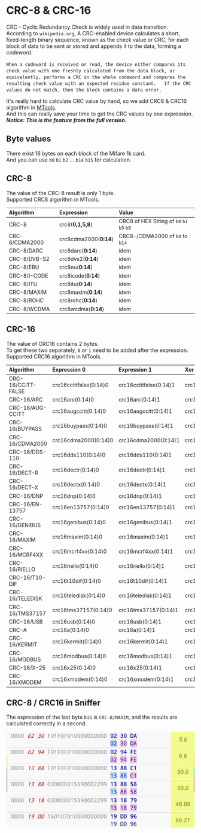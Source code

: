 # CRC-8 & CRC-16

CRC - Cyclic Redundancy Check is widely used in data transition. According to `wikipedia.org`, A CRC-enabled device calculates a short, fixed-length binary sequence, known as the check value or CRC, for each block of data to be sent or stored and appends it to the data, forming a codeword.

`When a codeword is received or read, the device either compares its check value with one freshly calculated from the data block, or equivalently, performs a CRC on the whole codeword and compares the resulting check value with an expected residue constant.  
If the CRC values do not match, then the block contains a data error.`

It's really hard to calculate CRC value by hand, so we add CRC8 & CRC16 algorithm in [MTools](https://play.google.com/store/apps/details?id=tk.toolkeys.mtools).  
And this can really save your time to get the CRC values by one expression.  
_**Notice: This is the feature from the full version.**_

## Byte values

There exist 16 bytes on each block of the Mifare 1k card.  
And you can use `b0` `b1` `b2` ... `b14` `b15` for calculation.

## CRC-8

The value of the CRC-8 result is only 1 byte.  
Supported CRC8 algorithm in MTools.

| Algorithm | Expression | Value |
| :--- | :--- | :--- |
| CRC-8 | crc8\(**0,1,5,8**\) | CRC8 of HEX String of `b0` `b1` `b5` `b8` |
| CRC-8/CDMA2000 | crc8cdma2000\(**0:14**\) | CRC8-/CDMA2000 of `b0` to `b14` |
| CRC-8/DARC | crc8darc\(**0:14**\) | idem |
| CRC-8/DVB-S2 | crc8dvs2\(**0:14**\) | idem |
| CRC-8/EBU | crc8eu\(**0:14**\) | idem |
| CRC-8/I-CODE | crc8icode\(**0:14**\) | idem |
| CRC-8/ITU | crc8itu\(**0:14**\) | idem |
| CRC-8/MAXIM | crc8maxim\(**0:14**\) | idem |
| CRC-8/ROHC | crc8rohc\(**0:14**\) | idem |
| CRC-8/WCDMA | crc8wcdma\(**0:14**\) | idem |

## CRC-16

The value of CRC16 contains 2 bytes.  
To get these two separately, `0` or `1` need to be added after the expression.  
Supported CRC16 algorithm in MTools.

| Algorithm | Expression 0 | Expression 1 | Xor Value |
| :--- | :--- | :--- | :--- |
| CRC-16/CCITT-FALSE | crc16ccittfalse\(0:14\)0 | crc16ccittfalse\(0:14\)1 | crc16ccittfalse\(0:14\) |
| CRC-16/ARC | crc16arc\(0:14\)0 | crc16arc\(0:14\)1 | crc16arc\(0:14\) |
| CRC-16/AUG-CCITT | crc16augccitt\(0:14\)0 | crc16augccitt\(0:14\)1 | crc16augccitt\(0:14\) |
| CRC-16/BUYPASS | crc16buypass\(0:14\)0 | crc16buypass\(0:14\)1 | crc16buypass\(0:14\) |
| CRC-16/CDMA2000 | crc16cdma2000\(0:14\)0 | crc16cdma2000\(0:14\)1 | crc16cdma2000\(0:14\) |
| CRC-16/DDS-110 | crc16dds110\(0:14\)0 | crc16dds110\(0:14\)1 | crc16dds110\(0:14\) |
| CRC-16/DECT-R | crc16dectr\(0:14\)0 | crc16dectr\(0:14\)1 | crc16dectr\(0:14\) |
| CRC-16/DECT-X | crc16dectx\(0:14\)0 | crc16dectx\(0:14\)1 | crc16dectx\(0:14\) |
| CRC-16/DNP | crc16dnp\(0:14\)0 | crc16dnp\(0:14\)1 | crc16dnp\(0:14\) |
| CRC-16/EN-13757 | crc16en13757\(0:14\)0 | crc16en13757\(0:14\)1 | crc16en13757\(0:14\) |
| CRC-16/GENIBUS | crc16genibus\(0:14\)0 | crc16genibus\(0:14\)1 | crc16genibus\(0:14\) |
| CRC-16/MAXIM | crc16maxim\(0:14\)0 | crc16maxim\(0:14\)1 | crc16maxim\(0:14\) |
| CRC-16/MCRF4XX | crc16mcrf4xx\(0:14\)0 | crc16mcrf4xx\(0:14\)1 | crc16mcrf4xx\(0:14\) |
| CRC-16/RIELLO | crc16riello\(0:14\)0 | crc16riello\(0:14\)1 | crc16riello\(0:14\) |
| CRC-16/T10-DIF | crc16t10dif\(0:14\)0 | crc16t10dif\(0:14\)1 | crc16t10dif\(0:14\) |
| CRC-16/TELEDISK | crc16teledisk\(0:14\)0 | crc16teledisk\(0:14\)1 | crc16teledisk\(0:14\) |
| CRC-16/TMS37157 | crc16tms37157\(0:14\)0 | crc16tms37157\(0:14\)1 | crc16tms37157\(0:14\) |
| CRC-16/USB | crc16usb\(0:14\)0 | crc16usb\(0:14\)1 | crc16usb\(0:14\) |
| CRC-A | crc16a\(0:14\)0 | crc16a\(0:14\)1 | crc16a\(0:14\) |
| CRC-16/KERMIT | crc16kermit\(0:14\)0 | crc16kermit\(0:14\)1 | crc16kermit\(0:14\) |
| CRC-16/MODBUS | crc16modbus\(0:14\)0 | crc16modbus\(0:14\)1 | crc16modbus\(0:14\) |
| CRC-16/X-25 | crc16x25\(0:14\)0 | crc16x25\(0:14\)1 | crc16x25\(0:14\) |
| CRC-16/XMODEM | crc16xmodem\(0:14\)0 | crc16xmodem\(0:14\)1 | crc16xmodem\(0:14\) |

## CRC-8 / CRC16 in Sniffer

The expression of the last byte `b15` is `CRC-8/MAXIM`, and the results are calculated correctly in a second. 

![](../.gitbook/assets/1559024659102-1.png)

